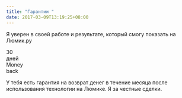 ```yaml
---
title: "Гарантии "
date: 2017-03-09T13:19:25+08:00
---
```


Я уверен в своей работе и результате, который смогу показать на Люмик.ру

<div class="money-back title is-2">
<div>30 <br> дней</div>
<i class="fa fa-money" aria-hidden="true"></i>
<div>Money<br>back</div>
</div>

У тебя есть гарантия на возврат денег в течение месяца после использования  технологии на Люмике. Я за честные сделки.